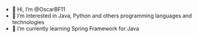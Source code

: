 - 👋 Hi, I’m @OscarBF11
- 👀 I’m interested in Java, Python and others programming languages and technologies
- 🌱 I’m currently learning Spring Framework for Java
<!--- - 💞️ I’m looking to collaborate on ...
- 📫 How to reach me ...


OscarBF11/OscarBF11 is a ✨ special ✨ repository because its `README.md` (this file) appears on your GitHub profile.
You can click the Preview link to take a look at your changes.
--->
